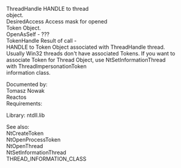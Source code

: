 ThreadHandle HANDLE to thread \
object. \
DesiredAccess Access mask for opened \
Token Object. \
OpenAsSelf \- ??? \
TokenHandle Result of call \- \
HANDLE to Token Object associated with ThreadHandle thread. \
Usually Win32 threads don't have associated Tokens. If you want to \
associate Token for Thread Object, use NtSetInformationThread \
with ThreadImpersonationToken \
information class.

Documented by: \
Tomasz Nowak \
Reactos \
Requirements:

Library: ntdll.lib

See also: \
NtCreateToken \
NtOpenProcessToken \
NtOpenThread \
NtSetInformationThread \
THREAD\_INFORMATION\_CLASS
